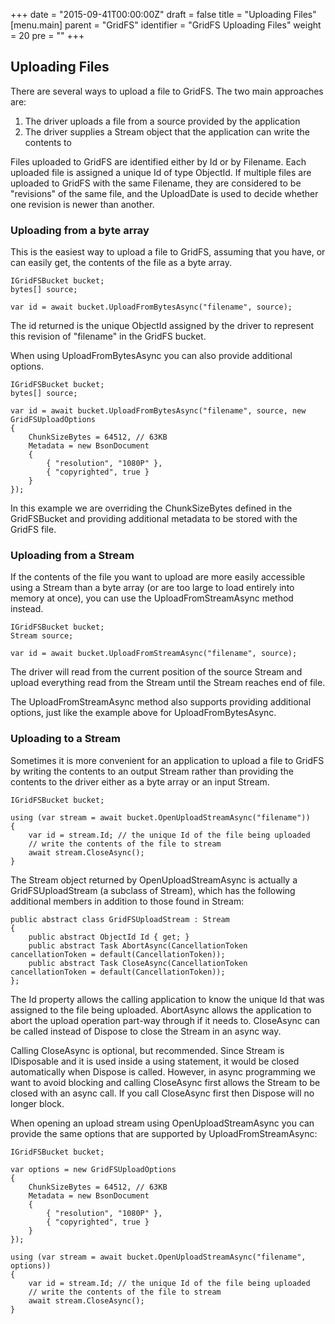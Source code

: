 +++
date = "2015-09-41T00:00:00Z"
draft = false
title = "Uploading Files"
[menu.main]
  parent = "GridFS"
  identifier = "GridFS Uploading Files"
  weight = 20
  pre = "<i class='fa'></i>"
+++

## Uploading Files

There are several ways to upload a file to GridFS. The two main approaches are:

1. The driver uploads a file from a source provided by the application
2. The driver supplies a Stream object that the application can write the contents to

Files uploaded to GridFS are identified either by Id or by Filename. Each uploaded file is assigned a unique Id of type ObjectId. If multiple files are uploaded to GridFS with the same Filename, they are considered to be "revisions" of the same file, and the UploadDate is used to decide whether one revision is newer than another.

### Uploading from a byte array

This is the easiest way to upload a file to GridFS, assuming that you have, or can easily get, the contents of the file as a byte array.

```
IGridFSBucket bucket;
bytes[] source;

var id = await bucket.UploadFromBytesAsync("filename", source);
```

The id returned is the unique ObjectId assigned by the driver to represent this revision of "filename" in the GridFS bucket.

When using UploadFromBytesAsync you can also provide additional options.

```
IGridFSBucket bucket;
bytes[] source;

var id = await bucket.UploadFromBytesAsync("filename", source, new GridFSUploadOptions
{
    ChunkSizeBytes = 64512, // 63KB
    Metadata = new BsonDocument
    {
        { "resolution", "1080P" },
        { "copyrighted", true }
    }   
});
```

In this example we are overriding the ChunkSizeBytes defined in the GridFSBucket and providing additional metadata to be stored with the GridFS file.

### Uploading from a Stream

If the contents of the file you want to upload are more easily accessible using a Stream than a byte array (or are too large to load entirely into memory at once), you can use the UploadFromStreamAsync method instead. 

```
IGridFSBucket bucket;
Stream source;

var id = await bucket.UploadFromStreamAsync("filename", source);
```

The driver will read from the current position of the source Stream and upload everything read from the Stream until the Stream reaches end of file.

The UploadFromStreamAsync method also supports providing additional options, just like the example above for UploadFromBytesAsync.

### Uploading to a Stream

Sometimes it is more convenient for an application to upload a file to GridFS by writing the contents to an output Stream rather than providing the contents to the driver either as a byte array or an input Stream.

```
IGridFSBucket bucket;

using (var stream = await bucket.OpenUploadStreamAsync("filename"))
{
    var id = stream.Id; // the unique Id of the file being uploaded
    // write the contents of the file to stream
    await stream.CloseAsync();
}
```

The Stream object returned by OpenUploadStreamAsync is actually a GridFSUploadStream (a subclass of Stream), which has the following additional members in addition to those found in Stream:

```
public abstract class GridFSUploadStream : Stream
{
    public abstract ObjectId Id { get; }
    public abstract Task AbortAsync(CancellationToken cancellationToken = default(CancellationToken));
    public abstract Task CloseAsync(CancellationToken cancellationToken = default(CancellationToken));
};
```

The Id property allows the calling application to know the unique Id that was assigned to the file being uploaded. AbortAsync allows the application to abort the upload operation part-way through if it needs to. CloseAsync can be called instead of Dispose to close the Stream in an async way.

Calling CloseAsync is optional, but recommended. Since Stream is IDisposable and it is used inside a using statement, it would be closed automatically when Dispose is called. However, in async programming we want to avoid blocking and calling CloseAsync first allows the Stream to be closed with an async call. If you call CloseAsync first then Dispose will no longer block.

When opening an upload stream using OpenUploadStreamAsync you can provide the same options that are supported by UploadFromStreamAsync:

```
IGridFSBucket bucket;

var options = new GridFSUploadOptions
{
    ChunkSizeBytes = 64512, // 63KB
    Metadata = new BsonDocument
    {
        { "resolution", "1080P" },
        { "copyrighted", true }
    }   
});

using (var stream = await bucket.OpenUploadStreamAsync("filename", options))
{
    var id = stream.Id; // the unique Id of the file being uploaded
    // write the contents of the file to stream
    await stream.CloseAsync();
}
```

